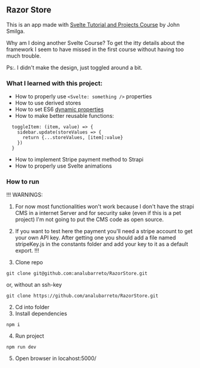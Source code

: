 ## Razor Store

This is an app made with [Svelte Tutorial and Projects Course](https://www.udemy.com/course/svelte-tutorial-and-projects-course/) by John Smilga.

Why am I doing another Svelte Course? To get the itty details about the framework I seem to have missed in the first course without having too much trouble.

Ps:. I didn't make the design, just toggled around a bit.

### What I learned with this project:

- How to properly use `<Svelte: something />` properties
- How to use derived stores
- How to set ES6 [dynamic properties](https://www.samanthaming.com/tidbits/37-dynamic-property-name-with-es6/#the-3-ways-to-access-the-object-value)
- How to make better reusable functions:

```
  toggleItem: (item, value) => {
    sidebar.update(storeValues => {
      return {...storeValues, [item]:value}
    })
  }
```

- How to implement Stripe payment method to Strapi
- How to properly use Svelte animations

### How to run

!!!
WARNINGS: <br>
1. For now most functionalities won't work because I don't have the strapi CMS in a internet Server and for security sake (even if this is a pet project) I'm not going to put the CMS code as open source.
2. If you want to test here the payment you'll need a stripe account to get your own API key. After getting one you should add a file named stripeKey.js in the constants folder and add your key to it as a default export.
!!!

1. Clone repo

```
git clone git@github.com:analubarreto/RazorStore.git
```

or, without an ssh-key

```
git clone https://github.com/analubarreto/RazorStore.git
```

2. Cd into folder
3. Install dependencies

```
npm i
```

4. Run project

```
npm run dev
```

5. Open browser in locahost:5000/
